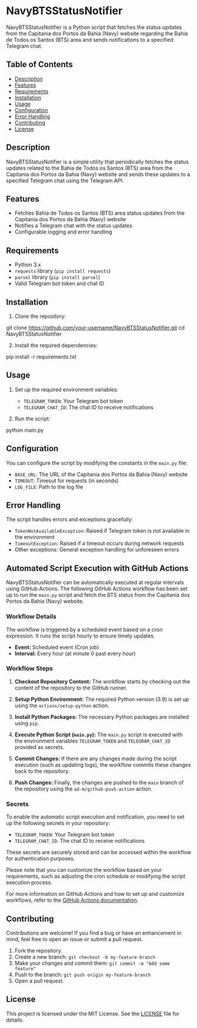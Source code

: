 # NavyBTSStatusNotifier

NavyBTSStatusNotifier is a Python script that fetches the status updates from the Capitania dos Portos da Bahia (Navy) website regarding the Bahia de Todos os Santos (BTS) area and sends notifications to a specified Telegram chat.

## Table of Contents

- [Description](#description)
- [Features](#features)
- [Requirements](#requirements)
- [Installation](#installation)
- [Usage](#usage)
- [Configuration](#configuration)
- [Error Handling](#error-handling)
- [Contributing](#contributing)
- [License](#license)

## Description

NavyBTSStatusNotifier is a simple utility that periodically fetches the status updates related to the Bahia de Todos os Santos (BTS) area from the Capitania dos Portos da Bahia (Navy) website and sends these updates to a specified Telegram chat using the Telegram API.

## Features

- Fetches Bahia de Todos os Santos (BTS) area status updates from the Capitania dos Portos da Bahia (Navy) website
- Notifies a Telegram chat with the status updates
- Configurable logging and error handling

## Requirements

- Python 3.x
- `requests` library (`pip install requests`)
- `parsel` library (`pip install parsel`)
- Valid Telegram bot token and chat ID

## Installation

1. Clone the repository:

git clone https://github.com/your-username/NavyBTSStatusNotifier.git
cd NavyBTSStatusNotifier


2. Install the required dependencies:

pip install -r requirements.txt

## Usage

1. Set up the required environment variables:

   - `TELEGRAM_TOKEN`: Your Telegram bot token
   - `TELEGRAM_CHAT_ID`: The chat ID to receive notifications

2. Run the script:
 
 python main.py


## Configuration

You can configure the script by modifying the constants in the `main.py` file:

- `BASE_URL`: The URL of the Capitania dos Portos da Bahia (Navy) website
- `TIMEOUT`: Timeout for requests (in seconds)
- `LOG_FILE`: Path to the log file

## Error Handling

The script handles errors and exceptions gracefully:

- `TokenNotAvailableException`: Raised if Telegram token is not available in the environment
- `TimeoutException`: Raised if a timeout occurs during network requests
- Other exceptions: General exception handling for unforeseen errors

## Automated Script Execution with GitHub Actions

NavyBTSStatusNotifier can be automatically executed at regular intervals using GitHub Actions. The following GitHub Actions workflow has been set up to run the `main.py` script and fetch the BTS status from the Capitania dos Portos da Bahia (Navy) website.

### Workflow Details

The workflow is triggered by a scheduled event based on a cron expression. It runs the script hourly to ensure timely updates.

- **Event:** Scheduled event (Cron job)
- **Interval:** Every hour (at minute 0 past every hour)

### Workflow Steps

1. **Checkout Repository Content:** The workflow starts by checking out the content of the repository to the GitHub runner.

2. **Setup Python Environment:** The required Python version (3.9) is set up using the `actions/setup-python` action.

3. **Install Python Packages:** The necessary Python packages are installed using `pip`.

4. **Execute Python Script (`main.py`):** The `main.py` script is executed with the environment variables `TELEGRAM_TOKEN` and `TELEGRAM_CHAT_ID` provided as secrets.

5. **Commit Changes:** If there are any changes made during the script execution (such as updating logs), the workflow commits these changes back to the repository.

6. **Push Changes:** Finally, the changes are pushed to the `main` branch of the repository using the `ad-m/github-push-action` action.

### Secrets

To enable the automatic script execution and notification, you need to set up the following secrets in your repository:

- `TELEGRAM_TOKEN`: Your Telegram bot token
- `TELEGRAM_CHAT_ID`: The chat ID to receive notifications

These secrets are securely stored and can be accessed within the workflow for authentication purposes.

Please note that you can customize the workflow based on your requirements, such as adjusting the cron schedule or modifying the script execution process.

For more information on GitHub Actions and how to set up and customize workflows, refer to the [GitHub Actions documentation](https://docs.github.com/en/actions).

## Contributing

Contributions are welcome! If you find a bug or have an enhancement in mind, feel free to open an issue or submit a pull request.

1. Fork the repository.
2. Create a new branch: `git checkout -b my-feature-branch`
3. Make your changes and commit them: `git commit -m "Add some feature"`
4. Push to the branch: `git push origin my-feature-branch`
5. Open a pull request.

## License

This project is licensed under the MIT License. See the [LICENSE](LICENSE) file for details.


